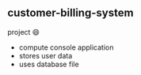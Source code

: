 ## customer-billing-system
 project :smile:  
 - compute console application
 - stores user data
 - uses database file
